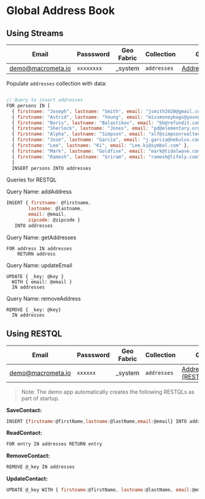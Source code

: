 # Global Address Book

## Using Streams

| **Email** | **Passsword** | **Geo Fabric** |**Collection** | **GUI**|**Source Code**|
|------------|---------- |-------------- |-------------- |------------|----------|
| demo@macrometa.io | `xxxxxxxx` | _system | `addresses` | [AddressBook](http://addressbook.gdn1.s3-website-us-east-1.amazonaws.com/)| [github](https://github.com/Macrometacorp/tutorial-addressbook-streams)|

Populate `addresses` collection with data:   
```js

// Query to insert addresses
FOR persons IN [ 
  { firstname: "Joseph", lastname: "Smith", email: "jsmith2020@gmail.com" },
  { firstname: "Astrid", lastname: "Young", email: "missmoneybags@young.co.sg" },
  { firstname: "Boris", lastname: "Balastikov", email: "bb@refundit.com" },
  { firstname: "Sherlock", lastname: "Jones", email: "pd@elementary.org" },
  { firstname: "Alpha", lastname: "Simpson", email: "alf@simpsonrealtech.com" },
  { firstname: "Jose", lastname: "Garcia", email: "j.garcia@nebulus.com" },
  { firstname: "Lee", lastname: "Ki", email: "Lee.ki@symbol.com" },
  { firstname: "Mark", lastname: "Goldfine", email: "mark@tidalwave.com" },
  { firstname: "Ramesh", lastname: "Sriram", email: "ramesh@lifely.com" } 
  ]
  INSERT persons INTO addresses

```

Queries for RESTQL

Query Name: addAddress
```js
INSERT { firstname: @firstname, 
        lastname: @lastname, 
        email: @email, 
        zipcode: @zipcode }
   INTO addresses
```

Query Name: getAddresses
```
FOR address IN addresses
    RETURN address
```

Query Name: updateEmail
```
UPDATE { _key: @key }
  WITH { email: @email }
  IN addresses
```

Query Name: removeAddress
```
REMOVE { _key: @key} 
  IN addresses
```

## Using RESTQL

| **Email** | **Passsword** | **Geo Fabric** |**Collection** | **GUI**|**Source Code**|
|------------|---------- |-------------- |-------------- |------------|----------|
| demo@macrometa.io | `xxxxxx` | _system | `addresses` | [AddressBook (RESTQL)](http://addressbook-restql-gdn.s3-website-us-east-1.amazonaws.com/)| [github](https://github.com/Macrometacorp/tutorial-addressbook-restql)|

> Note: The demo app automatically creates the following RESTQLs as part of startup.

**SaveContact:**
```js
INSERT {firstname:@firstName,lastname:@lastName,email:@email} INTO addresses
```

**ReadContact:**
```js
FOR entry IN addresses RETURN entry
```

**RemoveContact:**
```js
REMOVE @_key IN addresses
```

**UpdateContact:**
```js
UPDATE @_key WITH { firstname:@firstName, lastname:@lastName, email:@email} IN addresses
```
